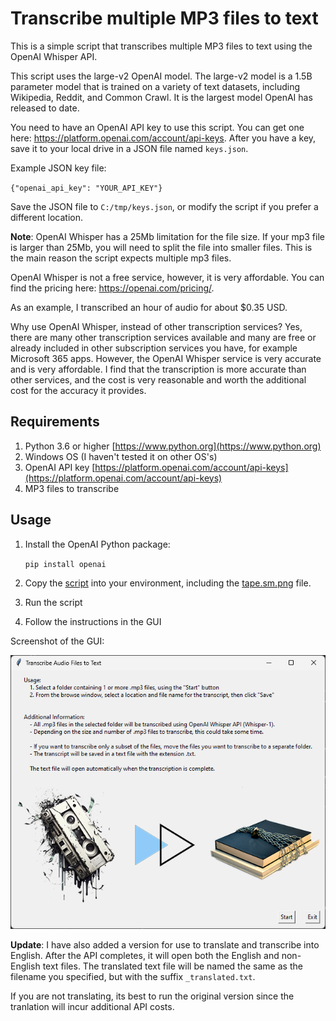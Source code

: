 # Transcribe multiple MP3 files to text

This is a simple script that transcribes multiple MP3 files to text using the OpenAI Whisper API.

This script uses the large-v2 OpenAI model. The large-v2 model is a 1.5B parameter model that is trained on a variety of text datasets, including Wikipedia, Reddit, and Common Crawl. It is the largest model OpenAI has released to date.

You need to have an OpenAI API key to use this script. You can get one here: https://platform.openai.com/account/api-keys. After you have a key, save it to your local drive in a JSON file named `keys.json`. 

Example JSON key file:

`{"openai_api_key": "YOUR_API_KEY"}`

Save the JSON file to `C:/tmp/keys.json`, or modify the script if you prefer a different location.

**Note**: OpenAI Whisper has a 25Mb limitation for the file size. If your mp3 file is larger than 25Mb, you will need to split the file into smaller files. This is the main reason the script expects multiple mp3 files.

OpenAI Whisper is not a free service, however, it is very affordable. You can find the pricing here: https://openai.com/pricing/.

As an example, I transcribed an hour of audio for about $0.35 USD.

Why use OpenAI Whisper, instead of other transcription services?
Yes, there are many other transcription services available and many are free or already included in other subscription services you have, for example Microsoft 365 apps. However, the OpenAI Whisper service is very accurate and is very affordable. I find that the transcription is more accurate than other services, and the cost is very reasonable and worth the additional cost for the accuracy it provides.

## Requirements

1. Python 3.6 or higher [https://www.python.org](https://www.python.org)
2. Windows OS (I haven't tested it on other OS's)
3. OpenAI API key [https://platform.openai.com/account/api-keys](https://platform.openai.com/account/api-keys)
4. MP3 files to transcribe

## Usage

1. Install the OpenAI Python package:

    `pip install openai`

2. Copy the [script](https://github.com/HaroldMitts/transcriber/blob/main/tk-audio-text.py) into your environment, including the [tape.sm.png](https://github.com/HaroldMitts/transcriber/blob/main/tape.sm.png) file.

3. Run the script

4. Follow the instructions in the GUI

Screenshot of the GUI:

![Screenshot of the GUI](https://github.com/HaroldMitts/transcriber/blob/main/Screenshot.png)

**Update**: I have also added a version for use to translate and transcribe into English. After the API completes, it will open both the English and non-English text files. The translated text file will be named the same as the filename you specified, but with the suffix `_translated.txt`. 

If you are not translating, its best to run the original version since the tranlation will incur additional API costs.